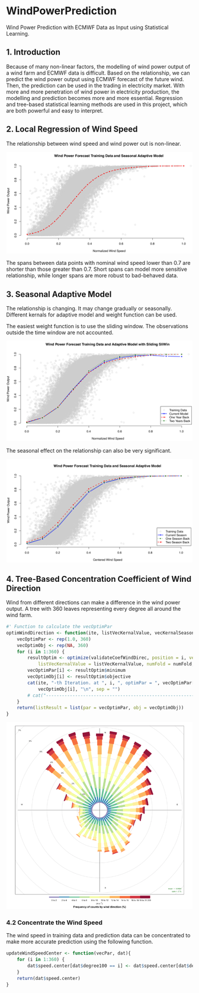 # WindPowerPrediction
Wind Power Prediction with ECMWF Data as Input using Statistical Learning.

## 1. Introduction

Because of many non-linear factors, the modelling of wind power output of a wind farm and ECMWF data is difficult. Based on the relationship, we can predict the wind power output using ECMWF forecast of the future wind. Then, the prediction can be used in the trading in electricity market. With more and more penetration of wind power in electricity production, the modelling and prediction becomes more and more essential. Regression and tree-based statistical learning methods are used in this project, which are both powerful and easy to interpret.

## 2. Local Regression of Wind Speed

The relationship between wind speed and wind power out is non-linear.

![Local Regression of Wind Speed and Power Output](/Image/103.png)

The spans between data points with nominal wind speed lower than 0.7 are shorter than those greater than 0.7. Short spans can model more sensitive relationship, while longer spans are more robust to bad-behaved data.

## 3. Seasonal Adaptive Model

The relationship is changing. It may change gradually or seasonally. Different kernals for adaptive model and weight function can be used.

The easiest weight function is to use the sliding window. The observations outside the time window are not accounted.

![Adaptive Local Regression with Sliding Window of Wind Speed and Power Output](/Image/102.png)

The seasonal effect on the relationship can also be very significant.

![Seasonal Adaptive Local Regression of Wind Speed and Power Output](/Image/101.png)

## 4. Tree-Based Concentration Coefficient of Wind Direction

Wind from different directions can make a difference in the wind power output. A tree with 360 leaves representing every degree all around the wind farm.

```R
#' Function to calculate the vecOptimPar
optimWindDirection <- function(ite, listVecKernalValue, vecKernalSeason, dat = datfTrain){
    vecOptimPar <- rep(1.0, 360)
    vecOptimObj <- rep(NA, 360)
    for (i in 1:360) {
        resultOptim <- optimize(validateCoefWindDirec, position = i, vecKernal = vecKernal,
            listVecKernalValue = listVecKernalValue, numFold = numFold, dat = datfTrain, lower = 0.6, upper = 1.1)
        vecOptimPar[i] <- resultOptim$minimum
        vecOptimObj[i] <- resultOptim$objective
        cat(ite, "-th Iteration. at ", i, ", optimPar = ", vecOptimPar[i], ", optimObj = ",
            vecOptimObj[i], "\n", sep = "")
        # cat("--------------------------------------------------------------------------------\n")
    }
    return(listResult = list(par = vecOptimPar, obj = vecOptimObj))
}
```

![Wind Rose Diagram of Wind Speed all around the Wind Farm](/Image/104.png)

### 4.2 Concentrate the Wind Speed

The wind speed in training data and prediction data can be concentrated to make more accurate prediction using the following function.

```R
updateWindSpeedCenter <- function(vecPar, dat){
    for (i in 1:360) {
        dat$speed.center[dat$degree100 == i] <- dat$speed.center[dat$degree100 == i] * vecPar[i]
    }
    return(dat$speed.center)
}
```
